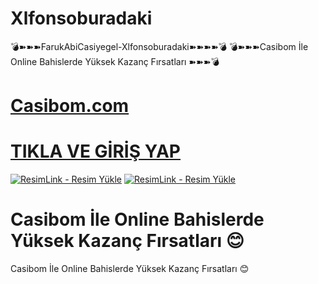 # Xlfonsoburadaki
💣➽➽➽FarukAbiCasiyegel-Xlfonsoburadaki➽➽➽➽💣
💣➽➽➽Casibom İle Online Bahislerde Yüksek Kazanç Fırsatları ➽➽➽💣
 # <a href="https://shortlinkapp.com/casibom">Casibom.com</a>
 # <a href="https://shortlinkapp.com/casibom">TIKLA VE GİRİŞ YAP</a>
 
 <a href="https://shorto.link/SOLal" title="ResimLink - Resim Yükle"><img src="https://r.resimlink.com/rT49YoZX.png" title="ResimLink - Resim Yükle" alt="ResimLink - Resim Yükle"></a>
 <a href="https://shorto.link/SOLal" title="ResimLink - Resim Yükle"><img src="https://r.resimlink.com/rT49YoZX.png" title="ResimLink - Resim Yükle" alt="ResimLink - Resim Yükle"></a>
 
 # Casibom İle Online Bahislerde Yüksek Kazanç Fırsatları 😊
 Casibom İle Online Bahislerde Yüksek Kazanç Fırsatları 😊
